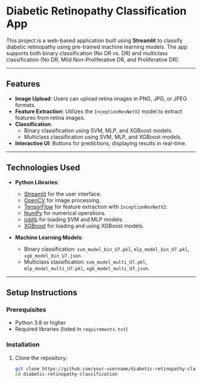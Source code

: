 # Diabetic Retinopathy Classification App

This project is a web-based application built using **Streamlit** to classify diabetic retinopathy using pre-trained machine learning models. The app supports both binary classification (No DR vs. DR) and multiclass classification (No DR, Mild Non-Proliferative DR, and Proliferative DR).

---

## Features
- **Image Upload**: Users can upload retina images in PNG, JPG, or JPEG formats.
- **Feature Extraction**: Utilizes the `InceptionResNetV2` model to extract features from retina images.
- **Classification**:
  - Binary classification using SVM, MLP, and XGBoost models.
  - Multiclass classification using SVM, MLP, and XGBoost models.
- **Interactive UI**: Buttons for predictions, displaying results in real-time.

---

## Technologies Used
- **Python Libraries**:
  - [Streamlit](https://streamlit.io/) for the user interface.
  - [OpenCV](https://opencv.org/) for image processing.
  - [TensorFlow](https://www.tensorflow.org/) for feature extraction with `InceptionResNetV2`.
  - [NumPy](https://numpy.org/) for numerical operations.
  - [joblib](https://joblib.readthedocs.io/) for loading SVM and MLP models.
  - [XGBoost](https://xgboost.ai/) for loading and using XGBoost models.

- **Machine Learning Models**:
  - Binary classification: `svm_model_bin_U7.pkl`, `mlp_model_bin_U7.pkl`, `xgb_model_bin_U7.json`.
  - Multiclass classification: `svm_model_multi_U7.pkl`, `mlp_model_multi_U7.pkl`, `xgb_model_multi_U7.json`.

---

## Setup Instructions

### Prerequisites
- Python 3.8 or higher
- Required libraries (listed in `requirements.txt`)

### Installation
1. Clone the repository:
   ```bash
   git clone https://github.com/your-username/diabetic-retinopathy-classification.git
   cd diabetic-retinopathy-classification
